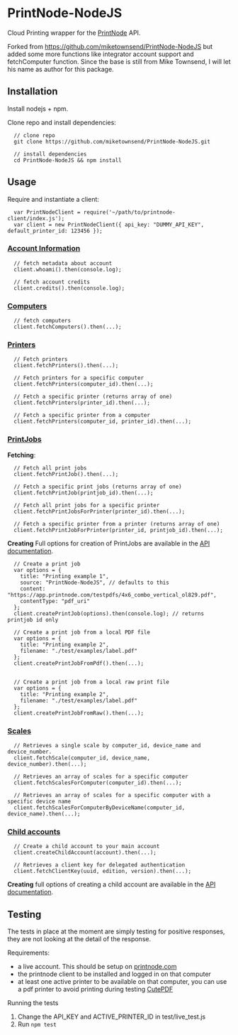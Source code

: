 # PrintNode-NodeJS

Cloud Printing wrapper for the [PrintNode](https://www.printnode.com) API.

Forked from https://github.com/miketownsend/PrintNode-NodeJS but added some more functions like integrator account support and fetchComputer function. Since the base is still from Mike Townsend, I will let his name as author for this package.

## Installation

Install nodejs + npm.

Clone repo and install dependencies:

```
  // clone repo
  git clone https://github.com/miketownsend/PrintNode-NodeJS.git 

  // install dependencies
  cd PrintNode-NodeJS && npm install
```

## Usage

Require and instantiate a client:

```
  var PrintNodeClient = require('~/path/to/printnode-client/index.js');
  var client = new PrintNodeClient({ api_key: "DUMMY_API_KEY", default_printer_id: 123456 });
```

### [Account Information](https://www.printnode.com/docs/api/curl/#account_information)

```
  // fetch metadata about account
  client.whoami().then(console.log);

  // fetch account credits
  client.credits().then(console.log);
```

### [Computers](https://www.printnode.com/docs/api/curl/#computers)

```
  // fetch computers
  client.fetchComputers().then(...);
```

### [Printers](https://www.printnode.com/docs/api/curl/#printers)

```
  // Fetch printers
  client.fetchPrinters().then(...);

  // Fetch printers for a specific computer
  client.fetchPrinters(computer_id).then(...);

  // Fetch a specific printer (returns array of one)
  client.fetchPrinters(printer_id).then(...);

  // Fetch a specific printer from a computer
  client.fetchPrinters(computer_id, printer_id).then(...);
```

### [PrintJobs](https://www.printnode.com/docs/api/curl/#printjobs)

**Fetching**:
```
  // Fetch all print jobs
  client.fetchPrintJob().then(...);

  // Fetch a specific print jobs (returns array of one)
  client.fetchPrintJob(printjob_id).then(...);

  // Fetch all print jobs for a specific printer
  client.fetchPrintJobsForPrinter(printer_id).then(...);

  // Fetch a specific printer from a printer (returns array of one)
  client.fetchPrintJobForPrinter(printer_id, printjob_id).then(...);
```

**Creating**
Full options for creation of PrintJobs are available in the [API documentation](https://www.printnode.com/docs/api/curl/#printjobs).
```
  // Create a print job
  var options = {
    title: "Printing example 1",
    source: "PrintNode-NodeJS", // defaults to this
    content: "https://app.printnode.com/testpdfs/4x6_combo_vertical_ol829.pdf",
    contentType: "pdf_uri"
  };
  client.createPrintJob(options).then(console.log); // returns printjob id only

  // Create a print job from a local PDF file
  var options = {
    title: "Printing example 2",
    filename: "./test/examples/label.pdf"
  };
  client.createPrintJobFromPdf().then(...);


  // Create a print job from a local raw print file
  var options = {
    title: "Printing example 2",
    filename: "./test/examples/label.pdf"
  };
  client.createPrintJobFromRaw().then(...);

```

### [Scales](https://www.printnode.com/docs/api/curl/#scales)

```
  // Retrieves a single scale by computer_id, device_name and device_number.
  client.fetchScale(computer_id, device_name, device_number).then(...);

  // Retrieves an array of scales for a specific computer 
  client.fetchScalesForComputer(computer_id).then(...);

  // Retrieves an array of scales for a specific computer with a specific device name
  client.fetchScalesForComputerByDeviceName(computer_id, device_name).then(...);
```

### [Child accounts](https://www.printnode.com/en/docs/api/curl#account-management)

```
  // Create a child account to your main account
  client.createChildAccount(account).then(...);

  // Retrieves a client key for delegated authentication
  client.fetchClientKey(uuid, edition, version).then(...);
```
**Creating** full options of creating a child account are available in the [API documentation](https://www.printnode.com/en/docs/api/curl#account-creation).
## Testing

The tests in place at the moment are simply testing for positive responses, they are not looking at the detail of the response.

Requirements:
- a live account. This should be setup on [printnode.com](https://printnode.com)
- the printnode client to be installed and logged in on that computer
- at least one active printer to be available on that computer, you can use a pdf printer to avoid printing during testing [CutePDF](http://cutepdf.com/)

Running the tests

  1. Change the API_KEY and ACTIVE_PRINTER_ID in test/live_test.js 
  2. Run `npm test`

